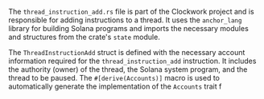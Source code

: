 The `thread_instruction_add.rs` file is part of the Clockwork project and is responsible for adding instructions to a thread. It uses the `anchor_lang` library for building Solana programs and imports the necessary modules and structures from the crate's `state` module.

The `ThreadInstructionAdd` struct is defined with the necessary account information required for the `thread_instruction_add` instruction. It includes the authority (owner) of the thread, the Solana system program, and the thread to be paused. The `#[derive(Accounts)]` macro is used to automatically generate the implementation of the `Accounts` trait f